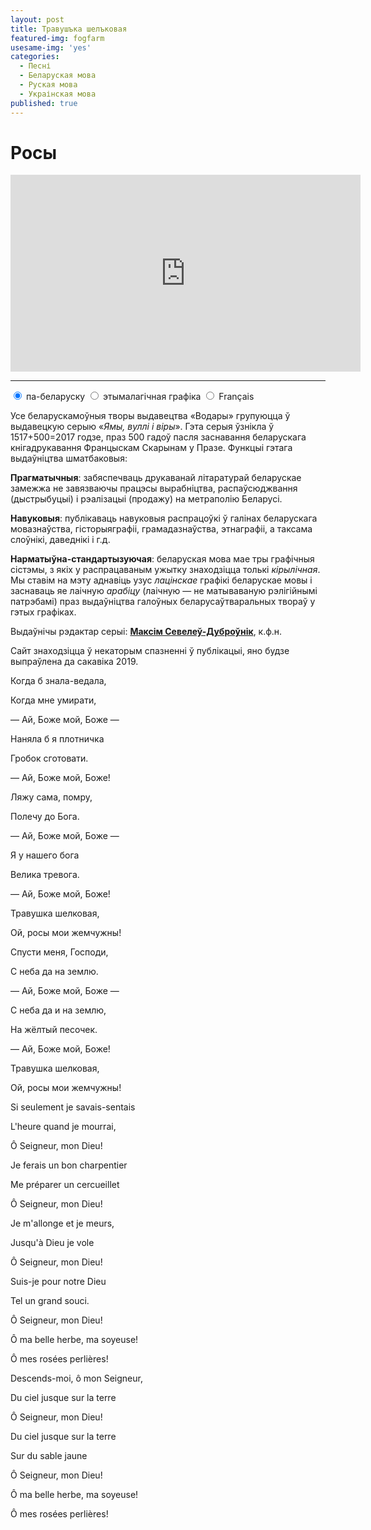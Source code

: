 ```yaml
---
layout: post
title: Травушъка шелъковая
featured-img: fogfarm
usesame-img: 'yes'
categories:
  - Песні
  - Беларуская мова
  - Руская мова
  - Украінская мова
published: true
---
```


# Росы


<iframe width="560" height="315" src="https://www.youtube.com/embed/DlKhBpTPz2Y" frameborder="0" allow="accelerometer; autoplay; encrypted-media; gyroscope; picture-in-picture" allowfullscreen></iframe>



<hr>


<div class="tabset">
  <!-- Tab 1 -->
  <input type="radio" name="tabset" id="tab1" aria-controls="bel" checked>
  <label for="tab1">па-беларуску</label>
  <!-- Tab 2 -->
  <input type="radio" name="tabset" id="tab2" aria-controls="etym">
  <label for="tab2">этымалагічная графіка</label>
  <!-- Tab 3 -->
  <input type="radio" name="tabset" id="tab3" aria-controls="fra">
  <label for="tab3">Français</label>
  
  <div class="tab-panels">
    <section id="bel" class="tab-panel">
      <p>Усе беларускамоўныя творы выдавецтва &laquo;Водары&raquo; групуюцца ў выдавецкую серыю &laquo;<em>Ямы, вуллі і віры</em>&raquo;. Гэта серыя ўзнікла ў 1517+500=2017 годзе, праз 500 гадоў пасля заснавання беларускага кнігадрукавання Францыскам Скарынам у Празе. Функцыі гэтага выдаўніцтва шматбаковыя:</p>
<p><strong>Прагматычныя</strong>: забяспечваць друкаванай літаратурай беларускае замежжа не завязваючы працэсы вырабніцтва, распаўсюджвання (дыстрыбуцыі) і рэалізацыі (продажу) на метраполію Беларусі.</p>
<p><strong>Навуковыя</strong>: публікаваць навуковыя распрацоўкі ў галінах беларускага мовазнаўства, гісторыяграфіі, грамадазнаўства, этнаграфіі, а таксама слоўнікі, даведнікі і г.д.</p>
<p><strong>Нарматы</strong><strong>ў</strong><strong>на-стандартызуючая</strong>: беларуская мова мае тры графічныя сістэмы, з якіх у распрацаваным ужытку знаходзіцца толькі <em>кірылічная</em>. Мы ставім на мэту аднавіць узус <em>лацінскае</em> графікі беларускае мовы і заснаваць яе лаічную <em>арабіцу</em> (лаічную &mdash; не матываваную рэлігійнымі патрэбамі) праз выдаўніцтва галоўных беларусаўтваральных твораў у гэтых графіках.</p>
<p>Выдаўнічы рэдактар серыі: <strong><a href="https://seveleu.com" target="_blank">Максім Севелеў-Дуброўнік</a></strong>, к.ф.н.</p>
<p>Сайт знаходзіцца ў некаторым спазненні ў публікацыі, яно будзе выпраўлена да сакавіка 2019.</p>
    </section>
      <section id="etym" class="tab-panel">

Когда б знала-ведала,

Когда мне умирати,

— Ай, Боже мой, Боже —

Наняла б я плотничка

Гробок сготовати.

— Ай, Боже мой, Боже!


Ляжу сама, помру,

Полечу до Бога.

— Ай, Боже мой, Боже —

Я у нашего бога

Велика тревога.

— Ай, Боже мой, Боже!


Травушка шелковая,

Ой, росы мои жемчужны!

Спусти меня, Господи,

С неба да на землю.

— Ай, Боже мой, Боже —

С неба да и на землю,

На жёлтый песочек.

— Ай, Боже мой, Боже!



Травушка шелковая,

Ой, росы мои жемчужны!

</section>

<section id="fra" class="tab-panel">




Si seulement je savais-sentais

L'heure quand je mourrai,

Ô Seigneur, mon Dieu\!

Je ferais un bon charpentier

Me préparer un cercueillet

Ô Seigneur, mon Dieu\!


Je m'allonge et je meurs,

Jusqu'à Dieu je vole

Ô Seigneur, mon Dieu\!

Suis-je pour notre Dieu

Tel un grand souci.

Ô Seigneur, mon Dieu\!


Ô ma belle herbe, ma soyeuse\!

Ô mes rosées perlières\!


Descends-moi, ô mon Seigneur,

Du ciel jusque sur la terre

Ô Seigneur, mon Dieu\!

Du ciel jusque sur la terre

Sur du sable jaune

Ô Seigneur, mon Dieu\!



Ô ma belle herbe, ma soyeuse\!

Ô mes rosées perlières\!


</section>
  </div>
  
</div>

